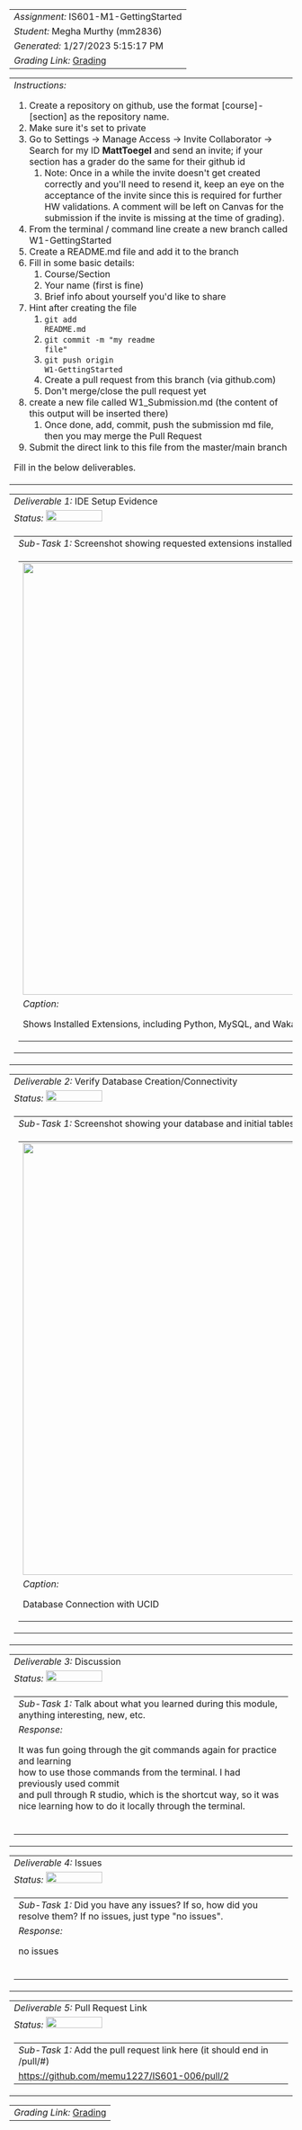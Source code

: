 <table><tr><td> <em>Assignment: </em> IS601-M1-GettingStarted</td></tr>
<tr><td> <em>Student: </em> Megha Murthy (mm2836)</td></tr>
<tr><td> <em>Generated: </em> 1/27/2023 5:15:17 PM</td></tr>
<tr><td> <em>Grading Link: </em> <a rel="noreferrer noopener" 
href="https://learn.ethereallab.app/homework/IS601-006-S23/is601-m1-gettingstarted/grade/mm2836" 
target="_blank">Grading</a></td></tr></table>
<table><tr><td> <em>Instructions: </em> <ol><li>Create a repository on 
github, use the format [course]-[section] as the repository 
name.</li><li>Make sure it's set to private</li><li>Go to Settings -&gt; 
Manage Access -&gt; Invite Collaborator -&gt; Search for my 
ID&nbsp;<strong>MattToegel</strong>&nbsp;and send an invite; if your 
section has a grader do the same for their github id<ol><li>Note: Once in 
a while the invite doesn't get created correctly and you'll need to resend 
it, keep an eye on the acceptance of the invite since this is required for 
further HW validations. A comment will be left on Canvas for the 
submission if the invite is missing at the time of 
grading).</li></ol></li><li>From the terminal / command line create a new 
branch called W1-GettingStarted</li><li>Create a README.md file and add it 
to the branch</li><li>Fill in some basic 
details:<ol><li>Course/Section</li><li>Your name (first is 
fine)</li><li>Brief info about yourself you'd like to 
share</li></ol></li><li>Hint after creating the file<ol><li><code>git add 
README.md</code></li><li><code>git commit -m "my readme 
file"</code></li><li><code>git push origin 
W1-GettingStarted</code></li><li>Create a pull request from this branch 
(via github.com)</li><li>Don't merge/close the pull request 
yet</li></ol></li><li>create a new file called W1_Submission.md (the 
content of this output will be inserted there)<ol><li>Once done, add, 
commit, push the submission md file, then you may merge the Pull 
Request</li></ol></li><li>Submit the direct link to this file from the 
master/main branch</li></ol><p>Fill in the below 
deliverables.</p></td></tr></table>
<table><tr><td> <em>Deliverable 1: </em> IDE Setup Evidence 
</td></tr><tr><td><em>Status: </em> <img width="100" height="20" 
src="https://user-images.githubusercontent.com/54863474/211707773-e6aef7cb-d5b2-4053-bbb1-b09fc609041e.png"></td></tr>
<tr><td><table><tr><td> <em>Sub-Task 1: </em> Screenshot showing requested 
extensions installed</td></tr>
<tr><td><table><tr><td><img width="768px" 
src="https://user-images.githubusercontent.com/67402270/215214430-2a1926a5-ee86-4eba-837b-6bf3c73d7182.png"/></td></tr>
<tr><td> <em>Caption:</em> <p>Shows Installed Extensions, including 
Python, MySQL, and Waka time<br></p>
</td></tr>
</table></td></tr>
</table></td></tr>
<table><tr><td> <em>Deliverable 2: </em> Verify Database 
Creation/Connectivity </td></tr><tr><td><em>Status: </em> <img width="100" 
height="20" 
src="https://user-images.githubusercontent.com/54863474/211707773-e6aef7cb-d5b2-4053-bbb1-b09fc609041e.png"></td></tr>
<tr><td><table><tr><td> <em>Sub-Task 1: </em> Screenshot showing your 
database and initial tables from your IDE MySQL extension</td></tr>
<tr><td><table><tr><td><img width="768px" 
src="https://user-images.githubusercontent.com/67402270/215213794-fa3d2165-7385-4204-ac2f-860b7cc79686.png"/></td></tr>
<tr><td> <em>Caption:</em> <p>Database Connection with UCID<br></p>
</td></tr>
</table></td></tr>
</table></td></tr>
<table><tr><td> <em>Deliverable 3: </em> Discussion 
</td></tr><tr><td><em>Status: </em> <img width="100" height="20" 
src="https://user-images.githubusercontent.com/54863474/211707773-e6aef7cb-d5b2-4053-bbb1-b09fc609041e.png"></td></tr>
<tr><td><table><tr><td> <em>Sub-Task 1: </em> Talk about what you learned 
during this module, anything interesting, new, etc.</td></tr>
<tr><td> <em>Response:</em> <p>It was fun going through the git commands 
again for practice and learning<br>how to use those commands from the 
terminal. I had previously used commit<br>and pull through R studio, which 
is the shortcut way, so it was<br>nice learning how to do it locally 
through the terminal.&nbsp;<br></p><br></td></tr>
</table></td></tr>
<table><tr><td> <em>Deliverable 4: </em> Issues 
</td></tr><tr><td><em>Status: </em> <img width="100" height="20" 
src="https://user-images.githubusercontent.com/54863474/211707773-e6aef7cb-d5b2-4053-bbb1-b09fc609041e.png"></td></tr>
<tr><td><table><tr><td> <em>Sub-Task 1: </em> Did you have any issues? If 
so, how did you resolve them? If no issues, just type "no 
issues".</td></tr>
<tr><td> <em>Response:</em> <p>no issues<br></p><br></td></tr>
</table></td></tr>
<table><tr><td> <em>Deliverable 5: </em> Pull Request Link 
</td></tr><tr><td><em>Status: </em> <img width="100" height="20" 
src="https://user-images.githubusercontent.com/54863474/211707773-e6aef7cb-d5b2-4053-bbb1-b09fc609041e.png"></td></tr>
<tr><td><table><tr><td> <em>Sub-Task 1: </em> Add the pull request link 
here (it should end in /pull/#)</td></tr>
<tr><td> <a rel="noreferrer noopener" target="_blank" 
href="https://github.com/memu1227/IS601-006/pull/2">https://github.com/memu1227/IS601-006/pull/2</a> 
</td></tr>
</table></td></tr>
<table><tr><td><em>Grading Link: </em><a rel="noreferrer noopener" 
href="https://learn.ethereallab.app/homework/IS601-006-S23/is601-m1-gettingstarted/grade/mm2836" 
target="_blank">Grading</a></td></tr></table>
